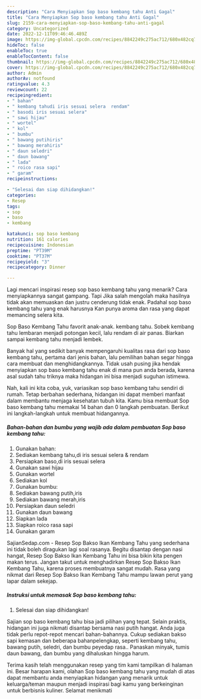 ```yaml
---
description: "Cara Menyiapkan Sop baso kembang tahu Anti Gagal"
title: "Cara Menyiapkan Sop baso kembang tahu Anti Gagal"
slug: 2159-cara-menyiapkan-sop-baso-kembang-tahu-anti-gagal
category: Uncategorized
date: 2022-12-11T09:46:46.489Z
image: https://img-global.cpcdn.com/recipes/8842249c275ac712/680x482cq70/sop-baso-kembang-tahu-foto-resep-utama.jpg
hideToc: false
enableToc: true
enableTocContent: false
thumbnail: https://img-global.cpcdn.com/recipes/8842249c275ac712/680x482cq70/sop-baso-kembang-tahu-foto-resep-utama.jpg
cover: https://img-global.cpcdn.com/recipes/8842249c275ac712/680x482cq70/sop-baso-kembang-tahu-foto-resep-utama.jpg
author: Admin
authorAv: notfound
ratingvalue: 4.3
reviewcount: 22
recipeingredient:
- " bahan"
- " kembang tahudi iris sesuai selera  rendam"
- " basodi iris sesuai selera"
- " sawi hijau"
- " wortel"
- " kol"
- " bumbu"
- " bawang putihiris"
- " bawang merahiris"
- " daun seledri"
- " daun bawang"
- " lada"
- " roico rasa sapi"
- " garam"
recipeinstructions:

- "Selesai dan siap dihidangkan!"
categories:
- Resep
tags:
- sop
- baso
- kembang

katakunci: sop baso kembang 
nutrition: 161 calories
recipecuisine: Indonesian
preptime: "PT39M"
cooktime: "PT37M"
recipeyield: "3"
recipecategory: Dinner

---
```



Lagi mencari inspirasi resep sop baso kembang tahu yang menarik? Cara menyiapkannya sangat gampang. Tapi Jika salah mengolah maka hasilnya tidak akan memuaskan dan justru cenderung tidak enak. Padahal sop baso kembang tahu yang enak harusnya Kan punya aroma dan rasa yang dapat memancing selera kita.


Sop Baso Kembang Tahu favorit anak-anak. kembang tahu. Sobek kembang tahu lembaran menjadi potongan kecil, lalu rendam di air panas. Biarkan sampai kembang tahu menjadi lembek.

Banyak hal yang sedikit banyak mempengaruhi kualitas rasa dari sop baso kembang tahu, pertama dari jenis bahan, lalu pemilihan bahan segar hingga cara membuat dan menghidangkannya. Tidak usah pusing jika hendak menyiapkan sop baso kembang tahu enak di mana pun anda berada, karena asal sudah tahu triknya maka hidangan ini bisa menjadi suguhan istimewa.


Nah, kali ini kita coba, yuk, variasikan sop baso kembang tahu sendiri di rumah. Tetap berbahan sederhana, hidangan ini dapat memberi manfaat dalam membantu menjaga kesehatan tubuh kita. Kamu bisa membuat Sop baso kembang tahu memakai 14 bahan dan 0 langkah pembuatan. Berikut ini langkah-langkah untuk membuat hidangannya.

<!--inarticleads1-->

##### Bahan-bahan dan bumbu yang wajib ada dalam pembuatan Sop baso kembang tahu:

1. Gunakan  bahan:
1. Sediakan  kembang tahu,di iris sesuai selera &amp; rendam
1. Persiapkan  baso,di iris sesuai selera
1. Gunakan  sawi hijau
1. Gunakan  wortel
1. Sediakan  kol
1. Gunakan  bumbu:
1. Sediakan  bawang putih,iris
1. Sediakan  bawang merah,iris
1. Persiapkan  daun seledri
1. Gunakan  daun bawang
1. Siapkan  lada
1. Siapkan  roico rasa sapi
1. Gunakan  garam


SajianSedap.com - Resep Sop Bakso Ikan Kembang Tahu yang sederhana ini tidak boleh diragukan lagi soal rasanya. Begitu disantap dengan nasi hangat, Resep Sop Bakso Ikan Kembang Tahu ini bisa bikin kita pengen makan terus. Jangan takut untuk menghadirkan Resep Sop Bakso Ikan Kembang Tahu, karena proses membuatnya sangat mudah. Rasa yang nikmat dari Resep Sop Bakso Ikan Kembang Tahu mampu lawan perut yang lapar dalam sekejap. 

<!--inarticleads2-->

##### Instruksi untuk memasak Sop baso kembang tahu:


1. Selesai dan siap dihidangkan!

Sajian sop baso kembang tahu bisa jadi pilihan yang tepat. Selain praktis, hidangan ini juga nikmati disantap bersama nasi putih hangat. Anda juga tidak perlu repot-repot mencari bahan-bahannya. Cukup sediakan bakso sapi kemasan dan beberapa bahanpelengkap, seperti kembang tahu, bawang putih, seledri, dan bumbu peyedap rasa.. Panaskan minyak, tumis daun bawang, dan bumbu yang dihaluskan hingga harum. 

Terima kasih telah menggunakan resep yang tim kami tampilkan di halaman ini. Besar harapan kami, olahan Sop baso kembang tahu yang mudah di atas dapat membantu anda menyiapkan hidangan yang menarik untuk keluarga/teman maupun menjadi inspirasi bagi kamu yang berkeinginan untuk berbisnis kuliner. Selamat menikmati
